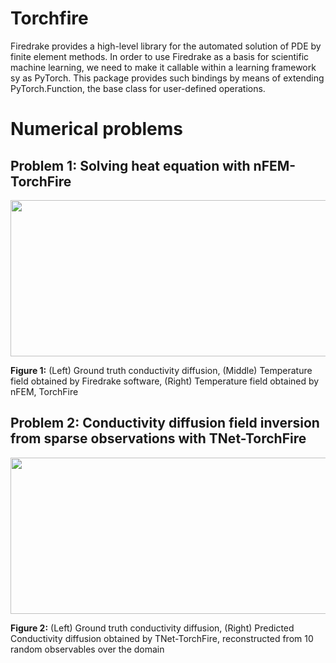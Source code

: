 # Torchfire
Firedrake provides a high-level library for the automated solution of PDE by finite element methods. In order to use Firedrake as a basis for scientific machine learning, we need to make it callable within a learning framework sy as PyTorch. This package provides such bindings by means of extending PyTorch.Function, the base class for user-defined operations.  

# Numerical problems
## Problem 1: Solving heat equation with nFEM-TorchFire

<p align="center">
<img width="800" height = "250" src="demos/nfem_heat_equation/results/animations.gif">
<figcaption><b>Figure 1:</b> (Left) Ground truth conductivity diffusion, (Middle) Temperature field obtained by Firedrake software, (Right) Temperature field obtained by nFEM, TorchFire</figcaption>
</p>


## Problem 2: Conductivity diffusion field inversion from sparse observations with TNet-TorchFire
<p align="center">
<img width="550" height = "250" src="demos/tnet_heat_equation/results/animations.gif">
<figcaption><b>Figure 2:</b> (Left) Ground truth conductivity diffusion, (Right) Predicted Conductivity diffusion obtained by TNet-TorchFire, reconstructed from 10 random observables over the domain</figcaption>
</p>


